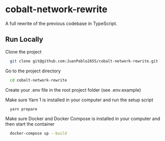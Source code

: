 # cobalt-network-rewrite

A full rewrite of the previous codebase in TypeScript.

## Run Locally

Clone the project

```bash
  git clone git@github.com:JuanPablo2655/cobalt-network-rewrite.git
```

Go to the project directory

```bash
  cd cobalt-network-rewrite
```

Create your .env file in the root project folder (see .env.example)

Make sure Yarn 1 is installed in your computer and run the setup script

```bash
  yarn prepare
```

Make sure Docker and Docker Compose is installed in your computer and then start the container

```bash
  docker-compose up --build
```
